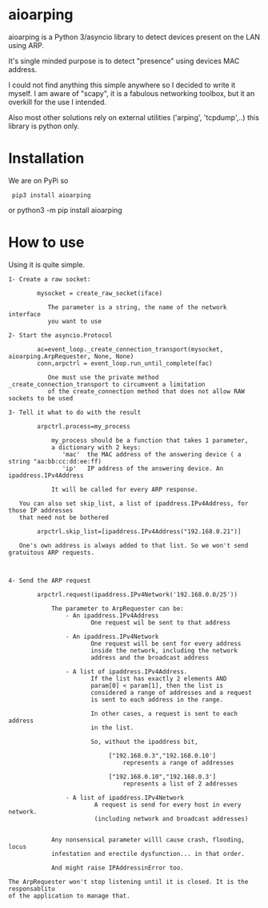 # aioarping

aioarping is a Python 3/asyncio library to detect devices present on the LAN using
ARP.

It's single minded purpose is to detect "presence" using devices MAC address.

I could not find anything this simple anywhere so I decided to write it myself. I am aware
of "scapy", it is a fabulous networking toolbox, but it an overkill for the use I intended.

Also most other solutions rely on external utilities ('arping', 'tcpdump',..) this library
is python only.

# Installation

We are on PyPi so

     pip3 install aioarping
or
     python3 -m pip install aioarping


# How to use

Using it is quite simple.

    1- Create a raw socket:

            mysocket = create_raw_socket(iface)

               The parameter is a string, the name of the network interface
               you want to use

    2- Start the asyncio.Protocol

            ac=event_loop._create_connection_transport(mysocket, aioarping.ArpRequester, None, None)
            conn,arpctrl = event_loop.run_until_complete(fac)

               One must use the private method _create_connection_transport to circumvent a limitation
               of the create_connection method that does not allow RAW sockets to be used

    3- Tell it what to do with the result

            arpctrl.process=my_process

                my_process should be a function that takes 1 parameter,
                a dictionary with 2 keys:
                   'mac'  the MAC address of the answering device ( a string "aa:bb:cc:dd:ee:ff)
                   'ip'   IP address of the answering device. An ipaddress.IPv4Address

                It will be called for every ARP response.

       You can also set skip_list, a list of ipaddress.IPv4Address, for those IP addresses
       that need not be bothered

            arpctrl.skip_list=[ipaddress.IPv4Address("192.168.0.21")]

       One's own address is always added to that list. So we won't send gratuitous ARP requests.



    4- Send the ARP request

            arpctrl.request(ipaddress.IPv4Network('192.168.0.0/25'))

                The parameter to ArpRequester can be:
                    - An ipaddress.IPv4Address
                           One request wil be sent to that address

                    - An ipaddress.IPv4Network
                           One request will be sent for every address
                           inside the network, including the network
                           address and the broadcast address

                    - A list of ipaddress.IPv4Address.
                           If the list has exactly 2 elements AND
                           param[0] < param[1], then the list is
                           considered a range of addresses and a request
                           is sent to each address in the range.

                           In other cases, a request is sent to each address
                           in the list.

                           So, without the ipaddress bit,

                                ["192.168.0.3","192.168.0.10']
                                    represents a range of addresses

                                ["192.168.0.10","192.168.0.3']
                                    represents a list of 2 addresses

                    - A list of ipaddress.IPv4Network
                            A request is send for every host in every network.
                            (including network and broadcast addresses)


                Any nonsensical parameter willl cause crash, flooding, locus
                infestation and erectile dysfunction... in that order.

                And might raise IPAddressinError too.

    The ArpRequester won't stop listening until it is closed. It is the responsablitu
    of the application to manage that.

